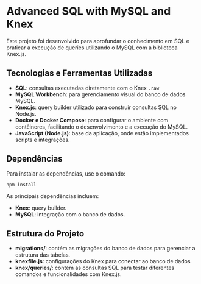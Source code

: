 # Advanced SQL with MySQL and Knex

Este projeto foi desenvolvido para aprofundar o conhecimento em SQL e praticar a execução de queries utilizando o MySQL com a biblioteca Knex.js.

## Tecnologias e Ferramentas Utilizadas
- **SQL**: consultas executadas diretamente com o Knex `.raw`
- **MySQL Workbench**: para gerenciamento visual do banco de dados MySQL.
- **Knex.js**: query builder utilizado para construir consultas SQL no Node.js.
- **Docker e Docker Compose**: para configurar o ambiente com contêineres, facilitando o desenvolvimento e a execução do MySQL.
- **JavaScript (Node.js)**: base da aplicação, onde estão implementados scripts e integrações.

## Dependências

Para instalar as dependências, use o comando:

````bash
npm install
````
As principais dependências incluem:

- **Knex**: query builder.
- **MySQL**: integração com o banco de dados.

## Estrutura do Projeto
- **migrations/**: contém as migrações do banco de dados para gerenciar a estrutura das tabelas.
- **knexfile.js**: configurações do Knex para conectar ao banco de dados
- **knex/queries/**: contém as consultas SQL para testar diferentes comandos e funcionalidades com Knex.js.

